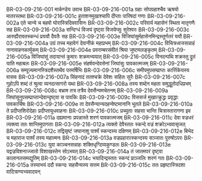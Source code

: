 BR-03-09-216-001	मार्कण्डेय उवाच
BR-03-09-216-001a	ग्रहाः सोपग्रहाश्चैव ऋषयो मातरस्तथा
BR-03-09-216-001c	हुताशनमुखाश्चापि दीप्ताः पारिषदां गणाः
BR-03-09-216-002a	एते चान्ये च बहवो घोरास्त्रिदिववासिनः
BR-03-09-216-002c	परिवार्य महासेनं स्थिता मातृगणैः सह
BR-03-09-216-003a	सन्दिग्धं विजयं दृष्ट्वा विजयेप्सुः सुरेश्वरः
BR-03-09-216-003c	आरुह्यैरावतस्कन्धं प्रययौ दैवतैः सह
BR-03-09-216-003e	विजिघांसुर्महासेनमिन्द्रस्तूर्णतरं ययौ
BR-03-09-216-004a	उग्रं तच्च महावेगं देवानीकं महाप्रभम्
BR-03-09-216-004c	विचित्रध्वजसन्नाहं नानावाहनकार्मुकम्
BR-03-09-216-004e	प्रवराम्बरसंवीतं श्रिया जुष्टमलङ्कृतम्
BR-03-09-216-005a	विजिघांसुं तदायान्तं कुमारः शक्रमभ्ययात्
BR-03-09-216-005c	विनदन्पथि शक्रस्तु द्रुतं याति महाबलः
BR-03-09-216-005e	संहर्षयन्देवसेनां जिघांसुः पावकात्मजम्
BR-03-09-216-006a	सम्पूज्यमानस्त्रिदशैस्तथैव परमर्षिभिः
BR-03-09-216-006c	समीपमुपसम्प्राप्तः कार्त्तिकेयस्य वासवः
BR-03-09-216-007a	सिंहनादं ततश्चक्रे देवेशः सहितः सुरैः
BR-03-09-216-007c	गुहोऽपि शब्दं तं श्रुत्वा व्यनदत्सागरो यथा
BR-03-09-216-008a	तस्य शब्देन महता समुद्धूतोदधिप्रभम्
BR-03-09-216-008c	बभ्राम तत्र तत्रैव देवसैन्यमचेतनम्
BR-03-09-216-009a	जिघांसूनुपसम्प्राप्तान्देवान्दृष्ट्वा स पावकिः
BR-03-09-216-009c	विससर्ज मुखात्क्रुद्धः प्रवृद्धाः पावकार्चिषः
BR-03-09-216-009e	ता देवसैन्यान्यदहन्वेष्टमानानि भूतले
BR-03-09-216-010a	ते प्रदीप्तशिरोदेहाः प्रदीप्तायुधवाहनाः
BR-03-09-216-010c	प्रच्युताः सहसा भान्ति चित्रास्तारागणा इव
BR-03-09-216-011a	दह्यमानाः प्रपन्नास्ते शरणं पावकात्मजम्
BR-03-09-216-011c	देवा वज्रधरं त्यक्त्वा ततः शान्तिमुपागताः
BR-03-09-216-012a	त्यक्तो देवैस्ततः स्कन्दे वज्रं शक्रोऽभ्यवासृजत्
BR-03-09-216-012c	तद्विसृष्टं जघानाशु पार्श्वं स्कन्दस्य दक्षिणम्
BR-03-09-216-012e	बिभेद च महाराज पार्श्वं तस्य महात्मनः
BR-03-09-216-013a	वज्रप्रहारात्स्कन्दस्य सञ्जातः पुरुषोऽपरः
BR-03-09-216-013c	युवा काञ्चनसन्नाहः शक्तिधृग्दिव्यकुण्डलः
BR-03-09-216-013e	यद्वज्रविशनाज्जातो विशाखस्तेन सोऽभवत्
BR-03-09-216-014a	तं जातमपरं दृष्ट्वा कालानलसमद्युतिम्
BR-03-09-216-014c	भयादिन्द्रस्ततः स्कन्दं प्राञ्जलिः शरणं गतः
BR-03-09-216-015a	तस्याभयं ददौ स्कन्दः सहसैन्यस्य सत्तम
BR-03-09-216-015c	ततः प्रहृष्टास्त्रिदशा वादित्राण्यभ्यवादयन्
